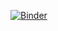 [![Binder](https://mybinder.org/badge_logo.svg)](https://mybinder.org/v2/gh/MathieuGuilmette/test_acide.git/HEAD?urlpath=%2Fdoc%2Ftree%2Fvoila_acide.ipynb)
